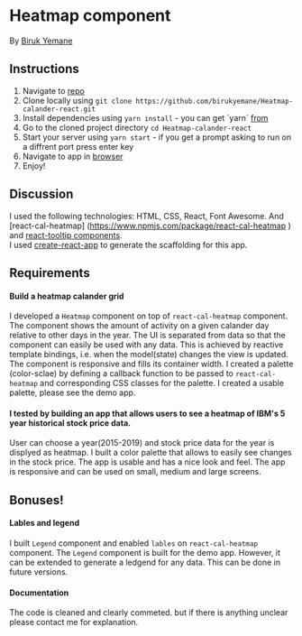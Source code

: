 # Heatmap component

By [Biruk Yemane](https://github.com/birukyemane)

## Instructions

1. Navigate to [repo](https://github.com/birukyemane/Heatmap-calander-react)
2. Clone locally using
 `git clone https://github.com/birukyemane/Heatmap-calander-react.git`
3. Install dependencies using `yarn install`  - you can get ´yarn´ [from](https://yarnpkg.com/en/)
4. Go to the cloned project directory `cd Heatmap-calander-react`
4. Start your server using `yarn start` - if you get a prompt asking to run on a diffrent port press enter key  
5. Navigate to app in [browser](http://localhost:3000)
6. Enjoy!

## Discussion

I used the following technologies: HTML, CSS, React, Font Awesome. And [react-cal-heatmap] (https://www.npmjs.com/package/react-cal-heatmap ) and [react-tooltip components](https://www.npmjs.com/package/react-tooltip).  
I used [create-react-app](https://goo.gl/26jfy4) to generate the scaffolding for this app.

## Requirements

#### Build a heatmap calander grid

I developed a `Heatmap` component on top of `react-cal-heatmap` component. The component shows the amount of activity on a given calander day relative to other days in the year. The UI is separated from data so that the component can easily be used with any data. This is achieved by  reactive template bindings, i.e. when the model(state) changes the view is updated. The component is responsive and fills its container width. I created a palette (color-sclae) by defining a callback function to be passed to `react-cal-heatmap` and corresponding CSS classes for the palette. I created a usable palette, please see the demo app.  

#### I tested by building an app that allows users to see a heatmap of IBM's 5 year historical stock price data. 

 User can choose a year(2015-2019) and stock price data for the year is displyed as heatmap. I built a color palette that allows to easily see changes in the stock price. The app is usable and has a nice look and feel. The app is responsive and can be used on small, medium and large screens.   

## Bonuses!

#### Lables and legend 

I built `Legend` component and enabled `lables` on `react-cal-heatmap` component. The `Legend` component is built for the demo app. However, it can be extended to generate a ledgend for any data. This can be done in future versions.  

#### Documentation

The code is cleaned and clearly commeted. but if there is anything unclear please contact me for explanation.
